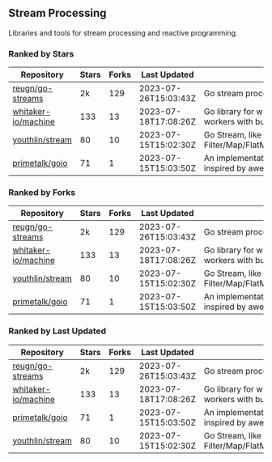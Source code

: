 ## Stream Processing

Libraries and tools for stream processing and reactive programming.

### Ranked by Stars

| Repository | Stars | Forks | Last Updated | Description | 
|------------|-------|-------|--------------|-------------|
| [reugn/go-streams](https://github.com/reugn/go-streams) | 2k | 129 | 2023-07-26T15:03:43Z |  Go stream processing library. |
| [whitaker-io/machine](https://github.com/whitaker-io/machine) | 133 | 13 | 2023-07-18T17:08:26Z |  Go library for writing and generating stream workers with built in metrics and traceability. |
| [youthlin/stream](https://github.com/youthlin/stream) | 80 | 10 | 2023-07-15T15:02:30Z |  Go Stream, like Java 8 Stream: Filter/Map/FlatMap/Peek/Sorted/ForEach/Reduce... |
| [primetalk/goio](https://github.com/primetalk/goio) | 71 | 1 | 2023-07-15T15:03:50Z |  An implementation of IO, Stream, Fiber for Golang, inspired by awesome Scala libraries cats and fs2. |

### Ranked by Forks

| Repository | Stars | Forks | Last Updated | Description | 
|------------|-------|-------|--------------|-------------|
| [reugn/go-streams](https://github.com/reugn/go-streams) | 2k | 129 | 2023-07-26T15:03:43Z |  Go stream processing library. |
| [whitaker-io/machine](https://github.com/whitaker-io/machine) | 133 | 13 | 2023-07-18T17:08:26Z |  Go library for writing and generating stream workers with built in metrics and traceability. |
| [youthlin/stream](https://github.com/youthlin/stream) | 80 | 10 | 2023-07-15T15:02:30Z |  Go Stream, like Java 8 Stream: Filter/Map/FlatMap/Peek/Sorted/ForEach/Reduce... |
| [primetalk/goio](https://github.com/primetalk/goio) | 71 | 1 | 2023-07-15T15:03:50Z |  An implementation of IO, Stream, Fiber for Golang, inspired by awesome Scala libraries cats and fs2. |

### Ranked by Last Updated

| Repository | Stars | Forks | Last Updated | Description | 
|------------|-------|-------|--------------|-------------|
| [reugn/go-streams](https://github.com/reugn/go-streams) | 2k | 129 | 2023-07-26T15:03:43Z |  Go stream processing library. |
| [whitaker-io/machine](https://github.com/whitaker-io/machine) | 133 | 13 | 2023-07-18T17:08:26Z |  Go library for writing and generating stream workers with built in metrics and traceability. |
| [primetalk/goio](https://github.com/primetalk/goio) | 71 | 1 | 2023-07-15T15:03:50Z |  An implementation of IO, Stream, Fiber for Golang, inspired by awesome Scala libraries cats and fs2. |
| [youthlin/stream](https://github.com/youthlin/stream) | 80 | 10 | 2023-07-15T15:02:30Z |  Go Stream, like Java 8 Stream: Filter/Map/FlatMap/Peek/Sorted/ForEach/Reduce... |

